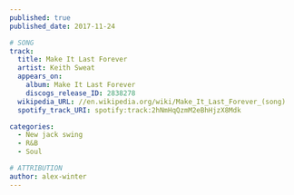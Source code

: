 ```yaml
---
published: true
published_date: 2017-11-24

# SONG
track:
  title: Make It Last Forever
  artist: Keith Sweat
  appears_on:
    album: Make It Last Forever
    discogs_release_ID: 2838278
  wikipedia_URL: //en.wikipedia.org/wiki/Make_It_Last_Forever_(song)
  spotify_track_URI: spotify:track:2hNmHqQzmM2eBhHjzX8Mdk

categories:
  - New jack swing
  - R&B
  - Soul

# ATTRIBUTION
author: alex-winter
---
```

